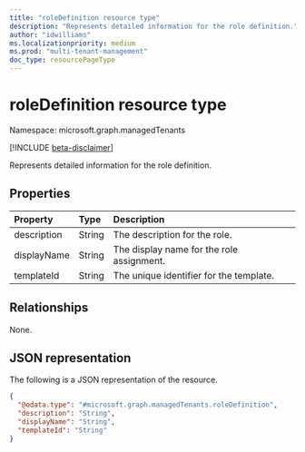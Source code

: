 ```yaml
---
title: "roleDefinition resource type"
description: "Represents detailed information for the role definition."
author: "idwilliams"
ms.localizationpriority: medium
ms.prod: "multi-tenant-management"
doc_type: resourcePageType
---
```


# roleDefinition resource type

Namespace: microsoft.graph.managedTenants

[!INCLUDE [beta-disclaimer](../../includes/beta-disclaimer.md)]

Represents detailed information for the role definition.

## Properties
|Property|Type|Description|
|:---|:---|:---|
|description|String|The description for the role.|
|displayName|String|The display name for the role assignment.|
|templateId|String|The unique identifier for the template.|

## Relationships
None.

## JSON representation
The following is a JSON representation of the resource.
<!-- {
  "blockType": "resource",
  "@odata.type": "microsoft.graph.managedTenants.roleDefinition"
}
-->
``` json
{
  "@odata.type": "#microsoft.graph.managedTenants.roleDefinition",
  "description": "String",
  "displayName": "String",
  "templateId": "String"
}
```
